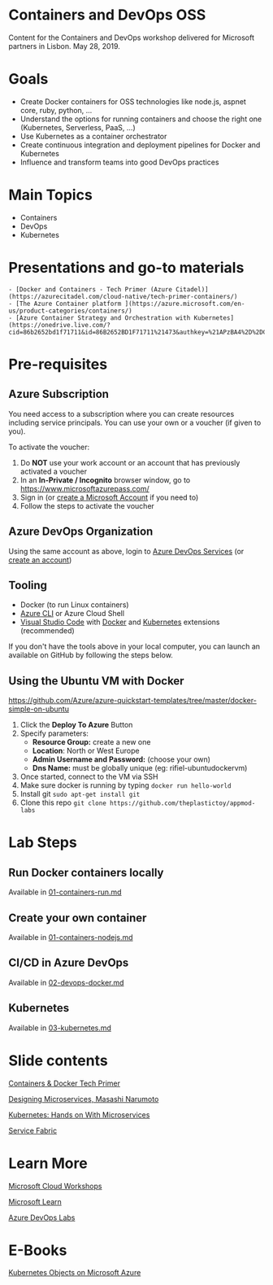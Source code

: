 # Containers and DevOps OSS 
Content for the Containers and DevOps workshop delivered for Microsoft partners in Lisbon. May 28, 2019.

# Goals

- Create Docker containers for OSS technologies like node.js, aspnet core, ruby, python, ...
- Understand the options for running containers and choose the right one (Kubernetes, Serverless, PaaS, ...)
- Use Kubernetes as a container orchestrator
- Create continuous integration and deployment pipelines for Docker and Kubernetes
- Influence and transform teams into good DevOps practices

# Main Topics
- Containers
- DevOps
- Kubernetes


# Presentations and go-to materials
    - [Docker and Containers - Tech Primer (Azure Citadel)](https://azurecitadel.com/cloud-native/tech-primer-containers/)
    - [The Azure Container platform ](https://azure.microsoft.com/en-us/product-categories/containers/)
    - [Azure Container Strategy and Orchestration with Kubernetes](https://onedrive.live.com/?cid=86b2652bd1f71711&id=86B2652BD1F71711%21473&authkey=%21APzBA4%2D%2DC1ChiyU)

# Pre-requisites

## Azure Subscription

You need access to a subscription where you can create resources including service principals. You can use your own or a voucher (if given to you).

To activate the voucher:

1. Do **NOT** use your work account or an account that has previously activated a voucher
2. In an **In-Private / Incognito** browser window, go to <https://www.microsoftazurepass.com/>  
3. Sign in (or [create a Microsoft Account](https://account.microsoft.com/account?lang=en-us) if you need to)
4. Follow the steps to activate the voucher

## Azure DevOps Organization 

Using the same account as above, login to [Azure DevOps Services](https://azure.microsoft.com/en-us/services/devops/) (or [create an account](https://azure.microsoft.com/en-us/services/devops/))

## Tooling

* Docker (to run Linux containers)
* [Azure CLI](https://docs.microsoft.com/en-us/cli/azure/install-azure-cli?view=azure-cli-latest) or Azure Cloud Shell
* [Visual Studio Code](https://code.visualstudio.com/) with [Docker](https://marketplace.visualstudio.com/items?itemName=PeterJausovec.vscode-docker) and [Kubernetes](https://marketplace.visualstudio.com/items?itemName=ms-kubernetes-tools.vscode-kubernetes-tools) extensions (recommended)

If you don't have the tools above in your local computer, you can launch an available on GitHub by following the steps below.

## Using the Ubuntu VM with Docker

https://github.com/Azure/azure-quickstart-templates/tree/master/docker-simple-on-ubuntu

1. Click the **Deploy To Azure** Button
2. Specify parameters:
    - **Resource Group:** create a new one
    - **Location**: North or West Europe
    - **Admin Username and Password:** (choose your own)
    - **Dns Name:** must be globally unique (eg: rifiel-ubuntudockervm)
3. Once started, connect to the VM via SSH
4. Make sure docker is running by typing `docker run hello-world`
5. Install git `sudo apt-get install git`
6. Clone this repo `git clone https://github.com/theplastictoy/appmod-labs`

# Lab Steps

## Run Docker containers locally

Available in [01-containers-run.md](..\01-containers-run.md)

## Create your own container

Available in [01-containers-nodejs.md](01-containers-nodejs.md)

## CI/CD in Azure DevOps

Available in [02-devops-docker.md](02-devops-docker.md)

## Kubernetes

Available in [03-kubernetes.md](03-kubernetes.md)

# Slide contents

[Containers & Docker Tech Primer](https://azurecitadel.com/cloud-native/tech-primer-containers/)

[Designing Microservices, Masashi Narumoto](https://www.slideshare.net/masashin/designing-microservices)

[Kubernetes: Hands on With Microservices](https://azurecitadel.com/cloud-native/kubernetes/)

[Service Fabric](https://docs.microsoft.com/en-us/azure/service-fabric/)

# Learn More

[Microsoft Cloud Workshops](https://github.com/Microsoft/MCW)

[Microsoft Learn](https://docs.microsoft.com/en-us/learn/)

[Azure DevOps Labs](https://www.azuredevopslabs.com/)

# E-Books

[Kubernetes Objects on Microsoft Azure](https://azure.microsoft.com/en-us/resources/kubernetes-objects-on-microsoft-azure/en-us/)


